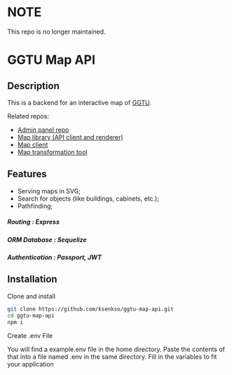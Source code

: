 # NOTE

This repo is no longer maintained.

# GGTU Map API

## Description

This is a backend for an interactive map of [GGTU](http://ggtu.ru/).

Related repos:
- [Admin panel repo](https://github.com/ksenkso/ggtu-map-dashboard)
- [Map library (API client and renderer)](https://github.com/ksenkso/ggtu-map)
- [Map client](https://github.com/ksenkso/ggtu-map-client)
- [Map transformation tool](https://github.com/ksenkso/ggtu-map-tool)

## Features

- Serving maps in SVG;
- Search for objects (like buildings, cabinets, etc.);
- Pathfinding;

##### Routing         : Express
##### ORM Database    : Sequelize
##### Authentication  : Passport, JWT

## Installation

Clone and install

```bash
git clone https://github.com/ksenkso/ggtu-map-api.git
cd ggtu-map-api
npm i
```

Create .env File

You will find a example.env file in the home directory. Paste the contents of that into a file named .env in the same directory. 
Fill in the variables to fit your application

